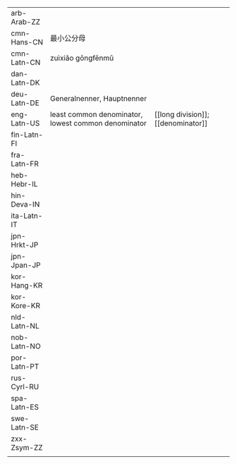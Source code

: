 | | | |
|-|-|-|
| arb-Arab-ZZ |  |  |
| cmn-Hans-CN | 最小公分母 |  |
| cmn-Latn-CN | zuìxiǎo gōngfēnmǔ |  |
| dan-Latn-DK |  |  |
| deu-Latn-DE | Generalnenner, Hauptnenner |  |
| eng-Latn-US | least common denominator, lowest common denominator | [[long division]]; [[denominator]] |
| fin-Latn-FI |  |  |
| fra-Latn-FR |  |  |
| heb-Hebr-IL |  |  |
| hin-Deva-IN |  |  |
| ita-Latn-IT |  |  |
| jpn-Hrkt-JP |  |  |
| jpn-Jpan-JP |  |  |
| kor-Hang-KR |  |  |
| kor-Kore-KR |  |  |
| nld-Latn-NL |  |  |
| nob-Latn-NO |  |  |
| por-Latn-PT |  |  |
| rus-Cyrl-RU |  |  |
| spa-Latn-ES |  |  |
| swe-Latn-SE |  |  |
| zxx-Zsym-ZZ |  |  |
|  |  |  |
